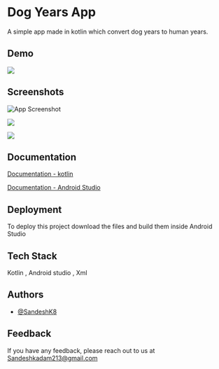 
# Dog Years App
A simple app made in kotlin which convert dog years to human years.



## Demo



![](https://i.ibb.co/GFM8W64/dogappgif.gif)

## Screenshots

![App Screenshot](https://i.imgur.com/ICX9STx.png)

![](https://i.imgur.com/exAfGtX.png)

![](https://i.imgur.com/isz47R8.png)


## Documentation

[Documentation - kotlin](https://kotlinlang.org/docs/home.html)

[Documentation - Android Studio](https://developer.android.com/studio)

## Deployment

To deploy this project download the files and build them inside Android Studio


## Tech Stack

Kotlin , Android studio , Xml 


## Authors

- [@SandeshK8](https://www.github.com/sandeshk8)


## Feedback

If you have any feedback, please reach out to us at Sandeshkadam213@gmail.com

